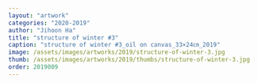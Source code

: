 ```yaml
---
layout: "artwork"
categories: "2020-2019"
author: "Jihoon Ha"
title: "structure of winter #3"
caption: "structure of winter #3_oil on canvas_33×24㎝_2019"
image: /assets/images/artworks/2019/structure-of-winter-3.jpg
thumb: /assets/images/artworks/2019/thumbs/structure-of-winter-3.jpg
order: 2019009
---
```

